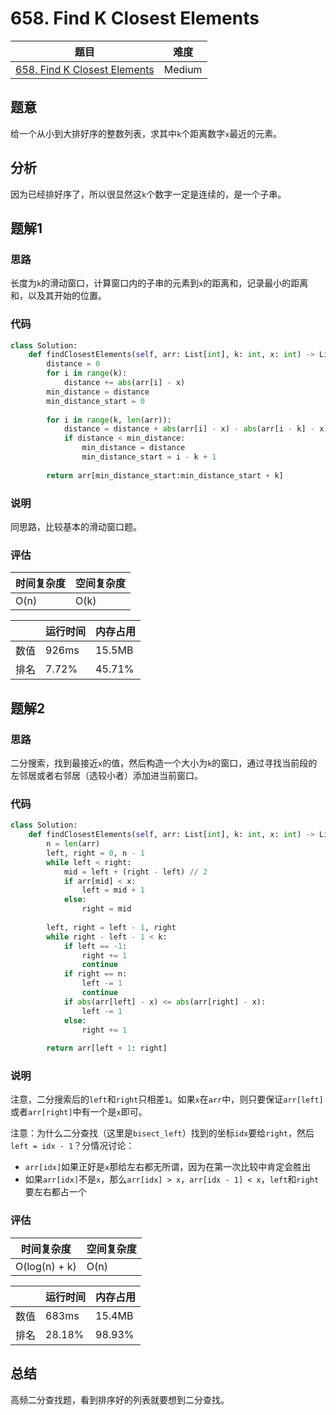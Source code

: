 # 658. Find K Closest Elements

| 题目 | 难度 |
| ---- | ---- |
| [658. Find K Closest Elements](https://leetcode.com/problems/find-k-closest-elements/) | Medium |

## 题意

给一个从小到大排好序的整数列表，求其中`k`个距离数字`x`最近的元素。

## 分析

因为已经排好序了，所以很显然这`k`个数字一定是连续的，是一个子串。

## 题解1

### 思路

长度为`k`的滑动窗口，计算窗口内的子串的元素到`x`的距离和，记录最小的距离和，以及其开始的位置。

### 代码

```python
class Solution:
    def findClosestElements(self, arr: List[int], k: int, x: int) -> List[int]:
        distance = 0
        for i in range(k):
            distance += abs(arr[i] - x)
        min_distance = distance
        min_distance_start = 0
        
        for i in range(k, len(arr)):
            distance = distance + abs(arr[i] - x) - abs(arr[i - k] - x)
            if distance < min_distance:
                min_distance = distance
                min_distance_start = i - k + 1
        
        return arr[min_distance_start:min_distance_start + k]
```

### 说明

同思路，比较基本的滑动窗口题。

### 评估

| 时间复杂度 | 空间复杂度 |
| ---- | ---- |
| O(n) | O(k) |

| | 运行时间 | 内存占用 |
| ---- | ---- | ---- |
| 数值 | 926ms | 15.5MB |
| 排名 | 7.72% | 45.71% |

## 题解2

### 思路

二分搜索，找到最接近`x`的值，然后构造一个大小为`k`的窗口，通过寻找当前段的左邻居或者右邻居（选较小者）添加进当前窗口。

### 代码

```python
class Solution:
    def findClosestElements(self, arr: List[int], k: int, x: int) -> List[int]:
        n = len(arr)
        left, right = 0, n - 1
        while left < right:
            mid = left + (right - left) // 2
            if arr[mid] < x:
                left = mid + 1
            else:
                right = mid
        
        left, right = left - 1, right
        while right - left - 1 < k:
            if left == -1:
                right += 1
                continue
            if right == n:
                left -= 1
                continue
            if abs(arr[left] - x) <= abs(arr[right] - x):
                left -= 1
            else:
                right += 1
        
        return arr[left + 1: right]
```

### 说明

注意，二分搜索后的`left`和`right`只相差`1`。如果`x`在`arr`中，则只要保证`arr[left]`或者`arr[right]`中有一个是`x`即可。

注意：为什么二分查找（这里是`bisect_left`）找到的坐标`idx`要给`right`，然后`left = idx - 1`？分情况讨论：
- `arr[idx]`如果正好是`x`那给左右都无所谓，因为在第一次比较中肯定会胜出
- 如果`arr[idx]`不是`x`，那么`arr[idx] > x`，`arr[idx - 1] < x`，`left`和`right`要左右都占一个

### 评估

| 时间复杂度 | 空间复杂度 |
| ---- | ---- |
| O(log(n) + k) | O(n) |

| | 运行时间 | 内存占用 |
| ---- | ---- | ---- |
| 数值 | 683ms | 15.4MB |
| 排名 | 28.18% | 98.93% |

## 总结

高频二分查找题，看到排序好的列表就要想到二分查找。
